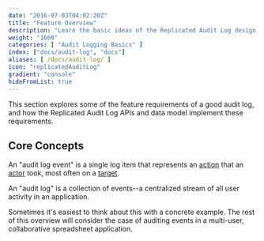 ```yaml
---
date: "2016-07-03T04:02:20Z"
title: "Feature Overview"
description: "Learn the basic ideas of the Replicated Audit Log design and data model"
weight: "1600"
categories: [ "Audit Logging Basics" ]
index: ["docs/audit-log", "docs"]
aliases: [ /docs/audit-log/ ]
icon: "replicatedAuditLog"
gradient: "console"
hideFromList: true
---
```


This section explores some of the feature requirements of a good audit log, and how the Replicated Audit Log APIs and data model implement these requirements.

## Core Concepts

An "audit log event" is a single log item that represents an [action](/docs/audit-log/how-to/event-model) that an [actor](/docs/audit-log/how-to/event-model) took, most often on a [target](/docs/audit-log/how-to/event-model).

An "audit log" is a collection of events--a centralized stream of all user activity in an application.

Sometimes it's easiest to think about this with a concrete example. The rest of this overview will consider the case of auditing events in a multi-user, collaborative spreadsheet application.



